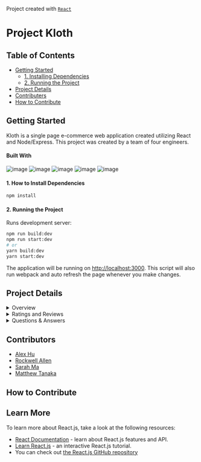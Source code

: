 Project created with [`React`](https://github.com/facebook/react)
# Project Kloth

## Table of Contents
- [Getting Started](#getting-started)
  - [1. Installing Dependencies](#1-how-to-install-dependencies)
  - [2. Running the Project](#2-running-the-project)
- [Project Details](#project-details)
- [Contributers](#contributors)
- [How to Contribute](#how-to-contribute)

## Getting Started
Kloth is a single page e-commerce web application created utilizing React and Node/Express. This project was created by a team of four engineers.
#### Built With
![image](https://img.shields.io/badge/React-20232A?style=for-the-badge&logo=react&logoColor=61DAFB)
![image](https://img.shields.io/badge/Node.js-339933?style=for-the-badge&logo=nodedotjs&logoColor=white)
![image](https://img.shields.io/badge/Express.js-000000?style=for-the-badge&logo=express&logoColor=white)
![image](https://img.shields.io/badge/Material%20UI-007FFF?style=for-the-badge&logo=mui&logoColor=white)
![image](https://img.shields.io/badge/Jest-C21325?style=for-the-badge&logo=jest&logoColor=white)

#### 1. How to Install Dependencies
```bash
npm install
```

#### 2. Running the Project
Runs development server:
```bash
npm run build:dev
npm run start:dev
# or
yarn build:dev
yarn start:dev
```
The application will be running on [http://localhost:3000](http://localhost:3000).
This script will also run webpack and auto refresh the page whenever you make changes.


## Project Details

<details>
  <summary>Overview</summary>
	
- #### Product Information
	
  The top right will have essential product information such as category, name, price, and average star ratings (if reviews exist). 
- #### Image Gallery
	
  Shoppers can see in the image gallery the photos of the current product and its default style. There is a bar to the left of the image gallery that contains more       photos for the shopper to look through. Clicking on the main image will also generate a closable popup of that image. 
- #### Style Selector
	
  Each product can have multiple styles, and they will appear as bubbles users can select between. Selecting a new style will also change the image gallery to reflect   a new set of photos.
	
- #### Add to Cart
	
  If a style is in stock, the size and quantity dropdowns will allow selection and shoppers can add to cart.
	
- #### Share to Facebook, Twitter, and Pinterest
</details>

<details>
  <summary>Ratings and Reviews</summary>
  
- #### See list of reviews for current product 2 at a time
- #### Write new review

![read and write review](./public/gifs/reviews/reviews_render_and_write.gif)

- #### Filter list of reviews by star count, helpfulness, and most recent

![filtering reviews](./public/gifs/reviews/reviews_filters.gif)
</details>

<details>
  <summary>Questions & Answers</summary>
	
  - #### Questions List
	
  Displays a list of up to 4 questions about an item. By clicking additional questions, you 
  can render the rest of the questions. All questions are sorted by their helpful rating.
	
  - #### Individual Question
	
  Each question can be marked as helpful or reported to be removed. Each question will  also show up to 2 corresponding answers where more can be generated by clicking   more answers. Answers from the seller will be prioritized to the top of the list. 
	
  - #### Search Questions
	
  You can search for specific questions in the search bar that will filter the list to only those  that match the search.
	
  - #### Add a Question
	
  Modal pop out that will allow the user to add a question for a given product.
	
  - ####  Add an Answer Modal
	
  Modal pop out that will allow the user to add an answer for a given question.
	
</details>

## Contributors
* [Alex Hu](https://github.com/gunpowder66)
* [Rockwell Allen](https://github.com/Rockwell55)
* [Sarah Ma](https://github.com/sarahma123)
* [Matthew Tanaka](https://github.com/matttanaka)

## How to Contribute

## Learn More
To learn more about React.js, take a look at the following resources:
- [React Documentation](https://reactjs.org/docs/getting-started.html) - learn about React.js features and API.
- [Learn React.js](https://reactjs.org/tutorial/tutorial.html) - an interactive React.js tutorial.
- You can check out [the React.js GitHub repository](https://github.com/facebook/react)




